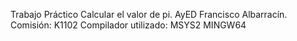 Trabajo Práctico Calcular el valor de pi. AyED
Francisco Albarracín. 
Comisión: K1102
Compilador utilizado: MSYS2 MINGW64
